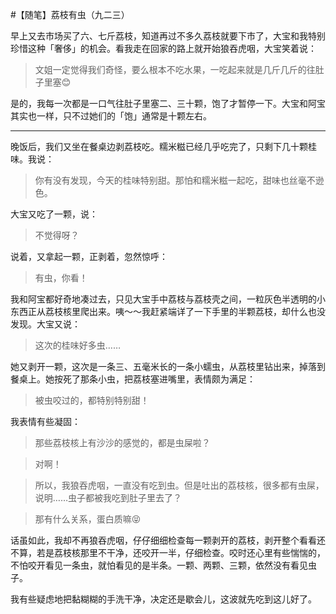 #【随笔】荔枝有虫（九二三）

早上又去市场买了六、七斤荔枝，知道再过不多久荔枝就要下市了，大宝和我特别珍惜这种「奢侈」的机会。看我走在回家的路上就开始狼吞虎咽，大宝笑着说：

> 文姐一定觉得我们奇怪，要么根本不吃水果，一吃起来就是几斤几斤的往肚子里塞😊

是的，我每一次都是一口气往肚子里塞二、三十颗，饱了才暂停一下。大宝和阿宝其实也一样，只不过她们的「饱」通常是十颗左右。

----

晚饭后，我们又坐在餐桌边剥荔枝吃。糯米糍已经几乎吃完了，只剩下几十颗桂味。我说：

> 你有没有发现，今天的桂味特别甜。那怕和糯米糍一起吃，甜味也丝毫不逊色。

大宝又吃了一颗，说：

> 不觉得呀？

说着，又拿起一颗，正剥着，忽然惊呼：

> 有虫，你看！

我和阿宝都好奇地凑过去，只见大宝手中荔枝与荔枝壳之间，一粒灰色半透明的小东西正从荔枝核里爬出来。咦～～我赶紧端详了一下手里的半颗荔枝，却什么也没发现。大宝又说：

> 这次的桂味好多虫……

她又剥开一颗，这次是一条三、五毫米长的一条小蠕虫，从荔枝里钻出来，掉落到餐桌上。她按死了那条小虫，把荔枝塞进嘴里，表情颇为满足：

> 被虫咬过的，都特别特别甜！

我表情有些凝固：

> 那些荔枝核上有沙沙的感觉的，都是虫屎啦？

> 对啊！

> 所以，我狼吞虎咽，一直没有吃到虫。但是吐出的荔枝核，很多都有虫屎，说明……虫子都被我吃到肚子里去了？

> 那有什么关系，蛋白质嘛😝

话虽如此，我却不再狼吞虎咽，仔仔细细检查每一颗剥开的荔枝，剥开整个看看还不算，若是荔枝核那里不干净，还咬开一半，仔细检查。咬时还心里有些惴惴的，不怕咬开看见一条虫，就怕看见的是半条。一颗、两颗、三颗，依然没有看见虫子。

我有些疑虑地把黏糊糊的手洗干净，决定还是歇会儿，这波就先吃到这儿好了。